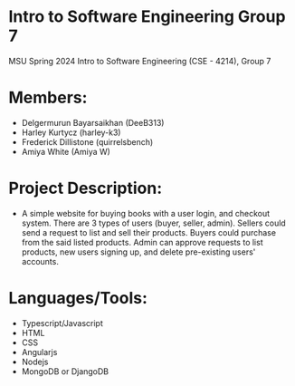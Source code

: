 # Intro to Software Engineering Group 7
MSU Spring 2024 Intro to Software Engineering (CSE - 4214), Group 7

# Members:
- Delgermurun Bayarsaikhan (DeeB313)
- Harley Kurtycz (harley-k3)
- Frederick Dillistone (quirrelsbench)
- Amiya White (Amiya W)

# Project Description:
- A simple website for buying books with a user login, and checkout system. There are 3 types of users (buyer, seller, admin). Sellers could send a request to list and sell their products. Buyers could purchase from the said listed products. Admin can approve requests to list products, new users signing up, and delete pre-existing users' accounts.

# Languages/Tools:
- Typescript/Javascript
- HTML
- CSS
- Angularjs
- Nodejs
- MongoDB or DjangoDB
